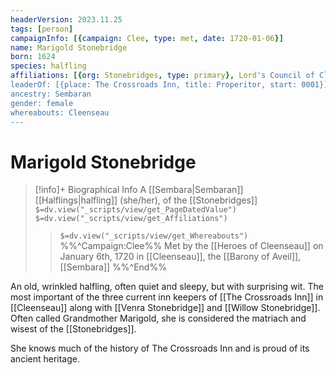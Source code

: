 ```yaml
---
headerVersion: 2023.11.25
tags: [person]
campaignInfo: [{campaign: Clee, type: met, date: 1720-01-06}]
name: Marigold Stonebridge
born: 1624
species: halfling
affiliations: [{org: Stonebridges, type: primary}, Lord's Council of Cleenseau]
leaderOf: [{place: The Crossroads Inn, title: Properitor, start: 0001}]
ancestry: Sembaran
gender: female
whereabouts: Cleenseau
---
```

# Marigold Stonebridge
>[!info]+ Biographical Info
> A [[Sembara|Sembaran]] [[Halflings|halfling]] (she/her), of the [[Stonebridges]]
> `$=dv.view("_scripts/view/get_PageDatedValue")`
> `$=dv.view("_scripts/view/get_Affiliations")`
>> `$=dv.view("_scripts/view/get_Whereabouts")`
>> %%^Campaign:Clee%% Met by the [[Heroes of Cleenseau]] on January 6th, 1720 in [[Cleenseau]], the [[Barony of Aveil]], [[Sembara]] %%^End%%

An old, wrinkled halfling, often quiet and sleepy, but with surprising wit. The most important of the three current inn keepers of [[The Crossroads Inn]] in [[Cleenseau]] along with [[Venra Stonebridge]] and [[Willow Stonebridge]]. Often called Grandmother Marigold, she is considered the matriach and wisest of the [[Stonebridges]]. 

She knows much of the history of The Crossroads Inn and is proud of its ancient heritage. 